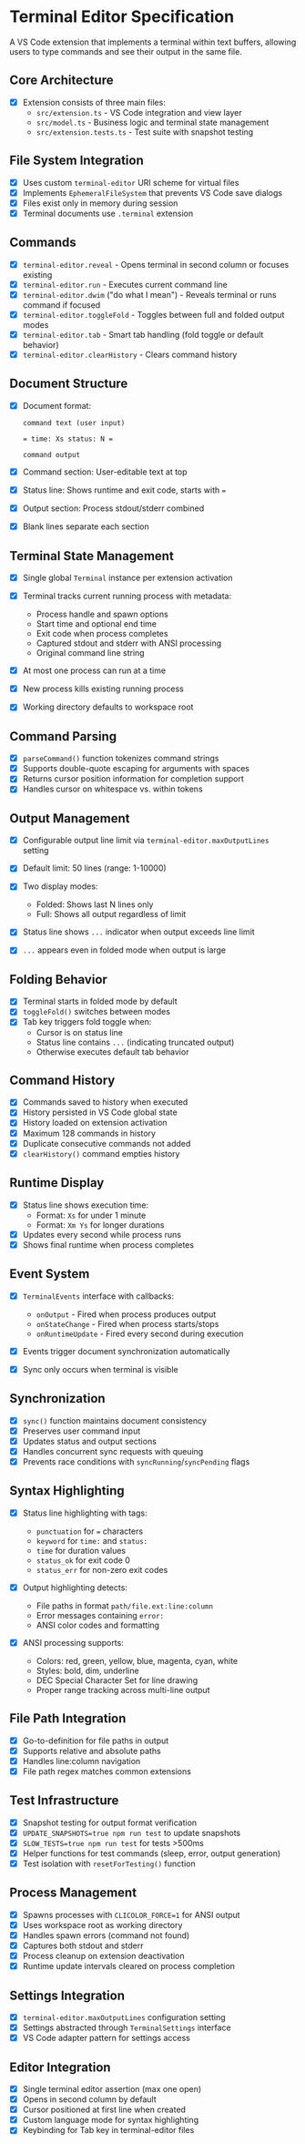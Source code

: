 # Terminal Editor Specification

A VS Code extension that implements a terminal within text buffers, allowing users to type commands
and see their output in the same file.

## Core Architecture

- [X] Extension consists of three main files:
  - `src/extension.ts` - VS Code integration and view layer
  - `src/model.ts` - Business logic and terminal state management
  - `src/extension.tests.ts` - Test suite with snapshot testing

## File System Integration

- [X] Uses custom `terminal-editor` URI scheme for virtual files
- [X] Implements `EphemeralFileSystem` that prevents VS Code save dialogs
- [X] Files exist only in memory during session
- [X] Terminal documents use `.terminal` extension

## Commands

- [X] `terminal-editor.reveal` - Opens terminal in second column or focuses existing
- [X] `terminal-editor.run` - Executes current command line
- [X] `terminal-editor.dwim` ("do what I mean") - Reveals terminal or runs command if focused
- [X] `terminal-editor.toggleFold` - Toggles between full and folded output modes
- [X] `terminal-editor.tab` - Smart tab handling (fold toggle or default behavior)
- [X] `terminal-editor.clearHistory` - Clears command history

## Document Structure

- [X] Document format:
  ```
  command text (user input)

  = time: Xs status: N =

  command output
  ```

- [X] Command section: User-editable text at top
- [X] Status line: Shows runtime and exit code, starts with `=`
- [X] Output section: Process stdout/stderr combined
- [X] Blank lines separate each section

## Terminal State Management

- [X] Single global `Terminal` instance per extension activation
- [X] Terminal tracks current running process with metadata:
  - Process handle and spawn options
  - Start time and optional end time
  - Exit code when process completes
  - Captured stdout and stderr with ANSI processing
  - Original command line string

- [X] At most one process can run at a time
- [X] New process kills existing running process
- [X] Working directory defaults to workspace root

## Command Parsing

- [X] `parseCommand()` function tokenizes command strings
- [X] Supports double-quote escaping for arguments with spaces
- [X] Returns cursor position information for completion support
- [X] Handles cursor on whitespace vs. within tokens

## Output Management

- [X] Configurable output line limit via `terminal-editor.maxOutputLines` setting
- [X] Default limit: 50 lines (range: 1-10000)
- [X] Two display modes:
  - Folded: Shows last N lines only
  - Full: Shows all output regardless of limit

- [X] Status line shows `...` indicator when output exceeds line limit
- [X] `...` appears even in folded mode when output is large

## Folding Behavior

- [X] Terminal starts in folded mode by default
- [X] `toggleFold()` switches between modes
- [X] Tab key triggers fold toggle when:
  - Cursor is on status line
  - Status line contains `...` (indicating truncated output)
  - Otherwise executes default tab behavior

## Command History

- [X] Commands saved to history when executed
- [X] History persisted in VS Code global state
- [X] History loaded on extension activation
- [X] Maximum 128 commands in history
- [X] Duplicate consecutive commands not added
- [X] `clearHistory()` command empties history

## Runtime Display

- [X] Status line shows execution time:
  - Format: `Xs` for under 1 minute
  - Format: `Xm Ys` for longer durations
- [X] Updates every second while process runs
- [X] Shows final runtime when process completes

## Event System

- [X] `TerminalEvents` interface with callbacks:
  - `onOutput` - Fired when process produces output
  - `onStateChange` - Fired when process starts/stops
  - `onRuntimeUpdate` - Fired every second during execution

- [X] Events trigger document synchronization automatically
- [X] Sync only occurs when terminal is visible

## Synchronization

- [X] `sync()` function maintains document consistency
- [X] Preserves user command input
- [X] Updates status and output sections
- [X] Handles concurrent sync requests with queuing
- [X] Prevents race conditions with `syncRunning`/`syncPending` flags

## Syntax Highlighting

- [X] Status line highlighting with tags:
  - `punctuation` for `=` characters
  - `keyword` for `time:` and `status:`
  - `time` for duration values
  - `status_ok` for exit code 0
  - `status_err` for non-zero exit codes

- [X] Output highlighting detects:
  - File paths in format `path/file.ext:line:column`
  - Error messages containing `error:`
  - ANSI color codes and formatting

- [X] ANSI processing supports:
  - Colors: red, green, yellow, blue, magenta, cyan, white
  - Styles: bold, dim, underline
  - DEC Special Character Set for line drawing
  - Proper range tracking across multi-line output

## File Path Integration

- [X] Go-to-definition for file paths in output
- [X] Supports relative and absolute paths
- [X] Handles line:column navigation
- [X] File path regex matches common extensions

## Test Infrastructure

- [X] Snapshot testing for output format verification
- [X] `UPDATE_SNAPSHOTS=true npm run test` to update snapshots
- [X] `SLOW_TESTS=true npm run test` for tests >500ms
- [X] Helper functions for test commands (sleep, error, output generation)
- [X] Test isolation with `resetForTesting()` function

## Process Management

- [X] Spawns processes with `CLICOLOR_FORCE=1` for ANSI output
- [X] Uses workspace root as working directory
- [X] Handles spawn errors (command not found)
- [X] Captures both stdout and stderr
- [X] Process cleanup on extension deactivation
- [X] Runtime update intervals cleared on process completion

## Settings Integration

- [X] `terminal-editor.maxOutputLines` configuration setting
- [X] Settings abstracted through `TerminalSettings` interface
- [X] VS Code adapter pattern for settings access

## Editor Integration

- [X] Single terminal editor assertion (max one open)
- [X] Opens in second column by default
- [X] Cursor positioned at first line when created
- [X] Custom language mode for syntax highlighting
- [X] Keybinding for Tab key in terminal-editor files
